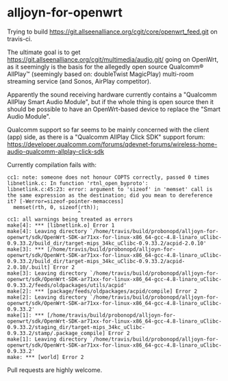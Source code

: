alljoyn-for-openwrt
===================
Trying to build
https://git.allseenalliance.org/cgit/core/openwrt_feed.git on travis-ci.

The ultimate goal is to get https://git.allseenalliance.org/cgit/multimedia/audio.git/ going on OpenWrt, as it seemingly is the basis for the allegedly open source Qualcomm® AllPlay™ (seemingly based on: doubleTwist MagicPlay) multi-room streaming service (and Sonos, AirPlay competitor).

Apparently the sound receiving hardware currently contains a "Qualcomm AllPlay Smart Audio Module", but if the whole thing is open source then it should be possible to have an OpenWrt-based device to replace the "Smart Audio Module".

Qualcomm support so far seems to be mainly concerned with the client (app) side, as there is a "Qualcomm AllPlay Click SDK" support forum: https://developer.qualcomm.com/forums/qdevnet-forums/wireless-home-audio-qualcomm-allplay-click-sdk

Currently compilation fails with:

```
cc1: note: someone does not honour COPTS correctly, passed 0 times
libnetlink.c: In function 'rtnl_open_byproto':
libnetlink.c:45:23: error: argument to 'sizeof' in 'memset' call is the same expression as the destination; did you mean to dereference it? [-Werror=sizeof-pointer-memaccess]
  memset(rth, 0, sizeof(rth));
                       ^
cc1: all warnings being treated as errors
make[4]: *** [libnetlink.o] Error 1
make[4]: Leaving directory `/home/travis/build/probonopd/alljoyn-for-openwrt/sdk/OpenWrt-SDK-ar71xx-for-linux-x86_64-gcc-4.8-linaro_uClibc-0.9.33.2/build_dir/target-mips_34kc_uClibc-0.9.33.2/acpid-2.0.10'
make[3]: *** [/home/travis/build/probonopd/alljoyn-for-openwrt/sdk/OpenWrt-SDK-ar71xx-for-linux-x86_64-gcc-4.8-linaro_uClibc-0.9.33.2/build_dir/target-mips_34kc_uClibc-0.9.33.2/acpid-2.0.10/.built] Error 2
make[3]: Leaving directory `/home/travis/build/probonopd/alljoyn-for-openwrt/sdk/OpenWrt-SDK-ar71xx-for-linux-x86_64-gcc-4.8-linaro_uClibc-0.9.33.2/feeds/oldpackages/utils/acpid'
make[2]: *** [package/feeds/oldpackages/acpid/compile] Error 2
make[2]: Leaving directory `/home/travis/build/probonopd/alljoyn-for-openwrt/sdk/OpenWrt-SDK-ar71xx-for-linux-x86_64-gcc-4.8-linaro_uClibc-0.9.33.2'
make[1]: *** [/home/travis/build/probonopd/alljoyn-for-openwrt/sdk/OpenWrt-SDK-ar71xx-for-linux-x86_64-gcc-4.8-linaro_uClibc-0.9.33.2/staging_dir/target-mips_34kc_uClibc-0.9.33.2/stamp/.package_compile] Error 2
make[1]: Leaving directory `/home/travis/build/probonopd/alljoyn-for-openwrt/sdk/OpenWrt-SDK-ar71xx-for-linux-x86_64-gcc-4.8-linaro_uClibc-0.9.33.2'
make: *** [world] Error 2
```

Pull requests are highly welcome.
